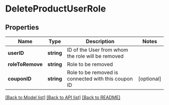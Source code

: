 # DeleteProductUserRole

## Properties
Name | Type | Description | Notes
------------ | ------------- | ------------- | -------------
**userID** | **string** | ID of the User from whom the role will be removed | 
**roleToRemove** | **string** | Role to be removed | 
**couponID** | **string** | Role to be removed is connected with this coupon ID | [optional] 

[[Back to Model list]](../README.md#documentation-for-models) [[Back to API list]](../README.md#documentation-for-api-endpoints) [[Back to README]](../README.md)


